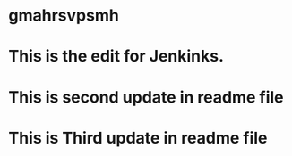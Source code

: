 # gmahrsvpsmh
# This is the edit for Jenkinks.
# This is second update in readme file
# This is Third update in readme file
